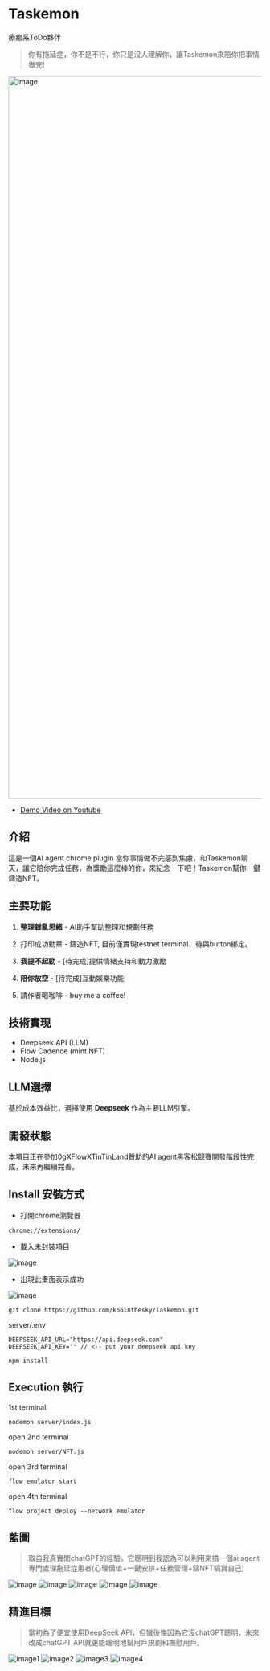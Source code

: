 # Taskemon
療癒系ToDo夥伴

> 你有拖延症，你不是不行，你只是沒人理解你，讓Taskemon來陪你把事情做完!
<img width="1437" alt="image" src="https://github.com/user-attachments/assets/5c23c957-ec40-4a7c-889a-c3a4a76c750e" />

+ [Demo Video on Youtube](https://youtu.be/M3RDVTMVDpE)


## 介紹

這是一個AI agent chrome plugin
當你事情做不完感到焦慮，和Taskemon聊天，讓它陪你完成任務，為獎勵這麼棒的你，來紀念一下吧！Taskemon幫你一鍵鑄造NFT。


## 主要功能

1. **整理雜亂思緒** - AI助手幫助整理和規劃任務
2. 打印成功勳章 - 鑄造NFT, 目前僅實現testnet terminal，待與button綁定。

3. **我提不起勁** - [待完成]提供情緒支持和動力激勵
4. **陪你放空** - [待完成]互動娛樂功能
5. 請作者喝咖啡 - buy me a coffee!

## 技術實現
- Deepseek API (LLM)
- Flow Cadence (mint NFT)
- Node.js

## LLM選擇
基於成本效益比，選擇使用 **Deepseek** 作為主要LLM引擎。

## 開發狀態
本項目正在參加0gXFlowXTinTinLand贊助的AI agent黑客松競賽開發階段性完成，未來再繼續完善。

## Install 安裝方式

+ 打開chrome瀏覽器
```
chrome://extensions/
```
+ 載入未封裝項目
  
![image](https://github.com/user-attachments/assets/f274bc83-cbd3-4857-a7ee-c601ebbc5387)

+ 出現此畫面表示成功

![image](https://github.com/user-attachments/assets/33cc0b44-5391-4719-99e4-0bbe9084a011)

```
git clone https://github.com/k66inthesky/Taskemon.git
```

server/.env
```
DEEPSEEK_API_URL="https://api.deepseek.com"
DEEPSEEK_API_KEY="" // <-- put your deepseek api key
```

```
npm install
```

## Execution 執行

1st terminal
```
nodemon server/index.js
```

open 2nd terminal
```
nodemon server/NFT.js
```

open 3rd terminal
```
flow emulator start
```

open 4th terminal
```
flow project deploy --network emulator
```

## 藍圖
> 取自我真實問chatGPT的經驗，它聰明到我認為可以利用來搞一個ai agent專門處理拖延症患者(心理價值+一鍵安排+任務管理+鑄NFT犒賞自己)

![image](https://github.com/user-attachments/assets/b045fb44-a111-481d-bd70-fc0ab75a42db)
![image](https://github.com/user-attachments/assets/7972a383-e5c1-481e-a072-fd1eb0450d01)
![image](https://github.com/user-attachments/assets/ff1dab7d-e327-4ccf-8ca7-de4022e1675c)
![image](https://github.com/user-attachments/assets/cb92883f-de3e-4e3e-b206-a80dfb00d603)
![image](https://github.com/user-attachments/assets/cf87a45e-7f86-40cb-b0f2-34785ba1c3fa)



## 精進目標
> 當初為了便宜使用DeepSeek API，但蠻後悔因為它沒chatGPT聰明，未來改成chatGPT API就更能聰明地幫用戶規劃和撫慰用戶。

![image1](https://github.com/user-attachments/assets/cfeb2a18-b496-4b8a-a159-dc2bd06b3775)
![image2](https://github.com/user-attachments/assets/3ea7f2dd-b8c1-4474-80e7-6854324be2cd)
![image3](https://github.com/user-attachments/assets/28e43d9d-b2b8-4dcd-9bc2-2e16fccfbab6)
![image4](https://github.com/user-attachments/assets/5843e793-2607-4003-a4f1-4f304e31a98f)
